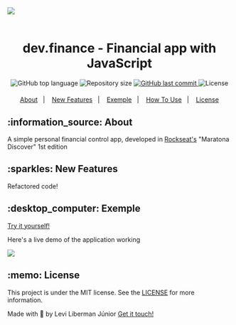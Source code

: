 <img style="margin-bottom: 4%" src="https://i.imgur.com/BcTgTdk.png?1">

<h1 align="center">dev.finance - Financial app with JavaScript</h1>

<p align="center" style="margin-bottom: 4%">
  <img alt="GitHub top language" src="https://img.shields.io/github/languages/top/LeviLJR/dev.finance.svg">

  <img alt="Repository size" src="https://img.shields.io/github/repo-size/LeviLJR/dev.finance.svg">

  <a href="https://github.com/farreltobias/financial-api/commits/master">
    <img alt="GitHub last commit" src="https://img.shields.io/github/last-commit/LeviLJR/dev.finance.svg">
  </a>

  <img alt="License" src="https://img.shields.io/github/license/LeviLJR/dev.finance.svg">
</p>

<p align="center">
  <a href="#about">About</a>&nbsp;&nbsp;&nbsp;|&nbsp;&nbsp;&nbsp;
  <a href="#features">New Features</a>&nbsp;&nbsp;&nbsp;|&nbsp;&nbsp;&nbsp;
  <a href="#computer-exemple">Exemple</a>&nbsp;&nbsp;&nbsp;|&nbsp;&nbsp;&nbsp;
  <a href="#thinking-how-to-use">How To Use</a>&nbsp;&nbsp;&nbsp;|&nbsp;&nbsp;&nbsp;
  <a href="#memo-license">License</a>
</p>

<h2 id="about">:information_source: About</h2>

A simple personal financial control app, developed in [Rockseat's](https://rocketseat.com.br/) "Maratona Discover" 1st edition

<h2 id="features">:sparkles: New Features</h2>

Refactored code!

<h2 id="computer-exemple">:desktop_computer: Exemple</h2>

[Try it yourself!](https://devfinance.leviliberman.repl.co/)

Here's a live demo of the application working

<img src="https://i.imgur.com/je85yl6.gif"/>


<h2 id="memo-license">:memo: License</h2>
 
This project is under the MIT license. See the [LICENSE](https://github.com/LeviLJR/dev.finance/blob/main/LICENSE) for more information.

Made with :blue_heart: by Levi Liberman Júnior [Get it touch!](https://www.linkedin.com/in/leviljr/)

